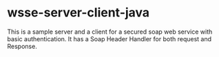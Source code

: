 # wsse-server-client-java
This is a sample server and a client for a secured soap web service with basic authentication. It has a Soap Header Handler for both request and Response.
